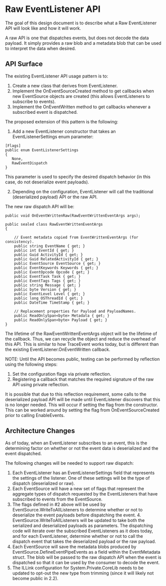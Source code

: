 # Raw EventListener API #

The goal of this design document is to describe what a Raw EventListener API will look like and how it will work.

A raw API is one that dispatches events, but does not decode the data payload.  It simply provides a raw blob and a metadata blob that can be used to interpret the data when desired.

## API Surface ##

The existing EventListener API usage pattern is to:

1. Create a new class that derives from EventListener.
2. Implement the OnEventSourceCreated method to get callbacks when new EventSource objects are created (this allows EventListeners to subscribe to events).
3. Implement the OnEventWritten method to get callbacks whenever a subscribed event is dispatched.

The proposed extension of this pattern is the following:

1. Add a new EventListener constructor that takes an EventListenerSettings enum parameter:

```
[Flags]
public enum EventListenerSettings
{
   None,
   RawEventDispatch
}
``` 

This parameter is used to specify the desired dispatch behavior (in this case, do not deserialize event payloads).

2. Depending on the configuration, EventListener will call the traditional (deserialized payload) API or the raw API.

The new raw dispatch API will be:

```
public void OnEventWrittenRaw(RawEventWrittenEventArgs args);
 
public sealed class RawEventWrittenEventArgs
{

    // Event metadata copied from EventWrittenEventArgs (for consistency).
    public string EventName { get; }
    public int EventId { get; }
    public Guid ActivityId { get; }
    public Guid RelatedActivityId { get; }
    public EventSource EventSource { get; }
    public EventKeywords Keywords { get; }
    public EventOpcode Opcode { get; }
    public EventTask Task { get; }
    public EventTags Tags { get; }
    public string Message { get; }
    public byte Version { get; }
    public EventLevel Level { get; }
    public long OSThreadId { get; }
    public DateTime TimeStamp { get; }
    
    // Replacement properties for Payload and PayloadNames.
    public ReadOnlySpan<byte> Metadata { get; }     
    public ReadOnlySpan<byte> Payload { get; }
}
```

The lifetime of the RawEventWrittenEventArgs object will be the lifetime of the callback.  Thus, we can recycle the object and reduce the overhead of this API.  This is similar to how TraceEvent works today, but is different than the existing EventListener.OnEventWritten callback.

NOTE: Until the API becomes public, testing can be performed by reflection using the following steps:

1. Set the configuration flags via private reflection.
2. Registering a callback that matches the required signature of the raw API using private reflection.

It is possible that due to this reflection requirement, some calls to the deserialized payload API will be made until EventListener discovers that this is no longer needed.  This will occur if setting the flag from the constructor.  This can be worked around by setting the flag from OnEventSourceCreated prior to calling EnableEvents.

## Architecture Changes ##

As of today, when an EventListener subscribes to an event, this is the determining factor on whether or not the event data is deserialized and the event dispatched.

The following changes will be needed to support raw dispatch:

1. Each EventListener has an EventListenerSettings field that represents the settings of the listener.  One of these settings will be the type of dispatch (deserialized or raw).
2. Each EventSource will have a new set of flags that represent the aggregate types of dispatch requested by the EventListeners that have subscribed to events from the EventSource.
3. The flags defined in #2 above will be used by EventSource.WriteToAllListeners to determine whether or not to deserialize the event payloads before dispatching the event.  4. EventSource.WriteToAllListeners will be updated to take both the serialized and deserialized payloads as parameters.  The dispatching code will iterate over the subscribed EventListeners as it does today, and for each EventListener, determine whether or not to call the dispatch event that takes the deserialized payload or the raw payload.
5. Each EventSource will save the metadata blobs produced by EventSource.DefineEventPipeEvents as a field within the EventMetadata struct.  The blob will be passed to the raw dispatch API when the event is dispatched so that it can be used by the consumer to decode the event.
6. The ILLink configuration for System.Private.CoreLib needs to be updated to opt-out the new type from trimming (since it will likely not become public in 2.2).
